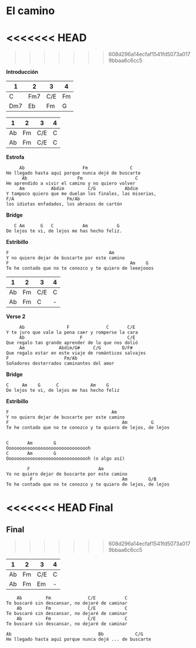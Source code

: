 # El camino
<<<<<<< HEAD
=======

>>>>>>> 608d296a14ecfaf1541fd5073a0179bbaa6c6cc5

**Introducción**

| 1   | 2   | 3   | 4   |
| --- | --- | --- | --- |
| C   | Fm7 | C/E | Fm  |
| Dm7 | Eb  | Fm  | G   |

| 1   | 2   | 3   | 4   |
| --- | --- | --- | --- |
| Ab  | Fm  | C/E | C   |
| Ab  | Fm  | C/E | C   |


**Estrofa**

```
     Ab                      Fm                C
He llegado hasta aquí porque nunca dejé de buscarte
      Ab                   Fm                    C
He aprendido a vivir el camino y no quiero volver
     Am          Abdim         C/G           Abdim
Y tampoco quiero que me duelan los finales, las miserias,
F/A                    Fm/Ab
los idiotas enfadados, los abrazos de cartón
```

**Bridge**

```
   C Am      G   C           Am           G
De lejos te vi, de lejos me has hecho feliz.
```

**Estribillo**

```
F                                      Am
Y no quiero dejar de buscarte por este camino
F                                              Am    G
Te he contado que no te conozco y te quiero de leeejooos
```

| 1   | 2   | 3   | 4   |
| --- | --- | --- | --- |
| Ab  | Fm  | C/E | C   |
| Ab  | Fm  | C   | -   |

**Verse 2**

```
     Ab                F              C       C/E
Y te juro que vale la pena caer y romperse la cara
     Ab                     F                 C/E
Que regalo tan grande aprender de lo que nos dolió
     Am             Abdim/G#     C/G        D/F#
Que regalo estar en este viaje de románticos salvajes
F                     Fm/Ab
Soñadores desterrados caminantes del amor
```
**Bridge**
```
C     Am    G      C            Am    G
De lejos te vi, de lejos me has hecho feliz
```



**Estribillo**
```
F                                       Am
Y no quiero dejar de buscarte por este camino
F                                           Am         G
Te he contado que no te conozco y te quiero de lejos, de lejos
```
```

C       Am        G
Oooooooooooooooooooooooooooooooh
C       Am        G
Oooooooooooooooooooooooooooooooh (o algo así)
```
```
        F                          Am
Yo no quiero dejar de buscarte por este camino
         F                                  Am        G/B
Te he contado que no te conozco y te quiero de lejos, de lejos
```
<<<<<<< HEAD
**Final**
=======
## Final
>>>>>>> 608d296a14ecfaf1541fd5073a0179bbaa6c6cc5

| 1   | 2   | 3   | 4   |
| --- | --- | --- | --- |
| Ab  | Fm  | C/E | C   |
| Ab  | Fm  | Em  | -   |

```
    Ab         Fm              C/E           C
Te buscaré sin descansar, no dejaré de caminar
    Ab         Fm              C/E           C
Te buscaré sin descansar, no dejaré de caminar
    Ab         Fm              C/E           C
Te buscaré sin descansar, no dejaré de caminar
```

```
Ab                                 Bb            C/G
He llegado hasta aquí porque nunca dejé ... de buscarte
```
